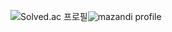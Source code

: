 <!---
dlwlehd/dlwlehd is a ✨ special ✨ repository because its `README.md` (this file) appears on your GitHub profile.
You can click the Preview link to take a look at your changes.
--->


![Solved.ac 프로필](http://mazassumnida.wtf/api/v2/generate_badge?boj=a1522)![mazandi profile](http://mazandi.herokuapp.com/api?handle=a1522&theme=warm)
